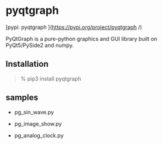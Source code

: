 pyqtgraph 
===============

[pypi: pyqtgraph ](https://pypi.org/project/pyqtgraph /)

PyQtGraph is a pure-python graphics and GUI library built on PyQt5/PySide2 and numpy.

## Installation

> % pip3 install pyqtgraph 

## samples

- pg_sin_wave.py  

- pg_image_show.py

- pg_analog_clock.py  

